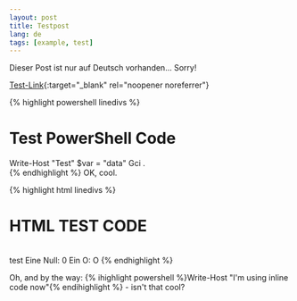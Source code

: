```yaml
---
layout: post
title: Testpost
lang: de
tags: [example, test]
---
```

Dieser Post ist nur auf Deutsch vorhanden... Sorry!

[Test-Link](https://www.google.de){:target="_blank" rel="noopener noreferrer"}

{% highlight powershell linedivs %}
# Test PowerShell Code
Write-Host "Test"
$var = "data"
Gci .\
{% endhighlight %}
OK, cool.

{% highlight html linedivs %}
<h1>HTML TEST CODE</h1>
<br />
test
Eine Null: 0
Ein O: O
<!-- hallo -->
{% endhighlight %}

Oh, and by the way: {% ihighlight powershell %}Write-Host "I'm using inline code now"{% endihighlight %} - isn't that cool?